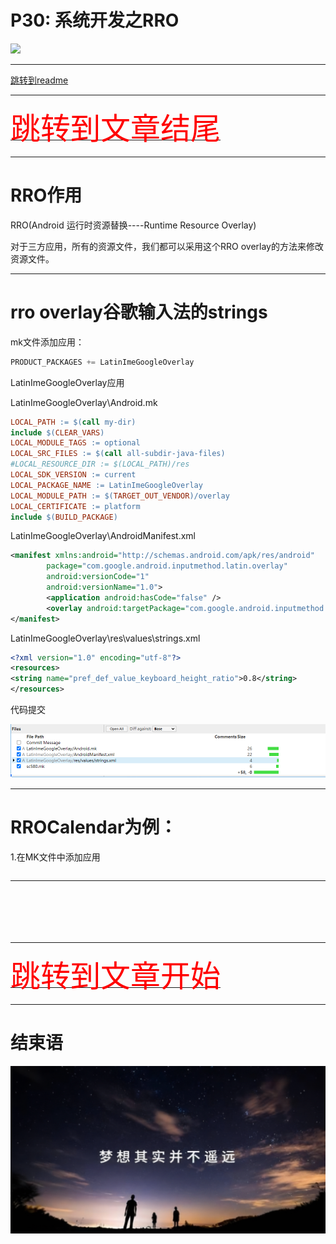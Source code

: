 # P30: 系统开发之RRO

<img src="../flower/flower_p30.png">

---

[跳转到readme](https://github.com/hfreeman2008/android_core_framework/blob/main/README-CN.md)


---

[<font face='黑体' color=#ff0000 size=40 >跳转到文章结尾</font>](#结束语)

---

# RRO作用
RRO(Android 运行时资源替换----Runtime Resource Overlay)

对于三方应用，所有的资源文件，我们都可以采用这个RRO overlay的方法来修改资源文件。

---

# rro overlay谷歌输入法的strings

mk文件添加应用：

```java
PRODUCT_PACKAGES += LatinImeGoogleOverlay
```

LatinImeGoogleOverlay应用

LatinImeGoogleOverlay\Android.mk

```mk
LOCAL_PATH := $(call my-dir)
include $(CLEAR_VARS)
LOCAL_MODULE_TAGS := optional
LOCAL_SRC_FILES := $(call all-subdir-java-files)
#LOCAL_RESOURCE_DIR := $(LOCAL_PATH)/res
LOCAL_SDK_VERSION := current
LOCAL_PACKAGE_NAME := LatinImeGoogleOverlay
LOCAL_MODULE_PATH := $(TARGET_OUT_VENDOR)/overlay
LOCAL_CERTIFICATE := platform
include $(BUILD_PACKAGE)
```

LatinImeGoogleOverlay\AndroidManifest.xml

```xml
<manifest xmlns:android="http://schemas.android.com/apk/res/android"
        package="com.google.android.inputmethod.latin.overlay"
        android:versionCode="1"
        android:versionName="1.0">
        <application android:hasCode="false" />
        <overlay android:targetPackage="com.google.android.inputmethod.latin" android:priority="1200" android:isStatic="true"/>
</manifest>
```


LatinImeGoogleOverlay\res\values\strings.xml
```xml
<?xml version="1.0" encoding="utf-8"?>
<resources>
<string name="pref_def_value_keyboard_height_ratio">0.8</string>
</resources>
```

代码提交

![代码提交](代码提交.png)


---

# RROCalendar为例：

1.在MK文件中添加应用


```java

```

---


```java

```


```java

```


```java

```


```java

```


```java

```


```java

```













---

[<font face='黑体' color=#ff0000 size=40 >跳转到文章开始</font>](#p30-系统开发之rro)

---

# 结束语

<img src="../Images/end_001.png">